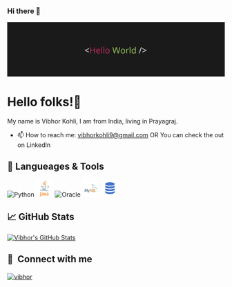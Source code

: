### Hi there 👋

<!--
**vibhorkohli9/vibhorkohli9** is a ✨ _special_ ✨ repository because its `README.md` (this file) appears on your GitHub profile.

Here are some ideas to get you started:

- 🔭 I’m currently working on ...
- 🌱 I’m currently learning ...
- 👯 I’m looking to collaborate on ...
- 🤔 I’m looking for help with ...
- 💬 Ask me about ...
- 📫 How to reach me: ...
- 😄 Pronouns: ...
- ⚡ Fun fact: ...
-->


<!--
**tripathivenkteshwar/tripathivenkteshwar** is a ✨ _special_ ✨ repository because its `README.md` (this file) appears on your GitHub profile.

Here are some ideas to get you started:

- 🔭 I’m currently working on ...
- 🌱 I’m currently learning ...
- 👯 I’m looking to collaborate on ...
- 🤔 I’m looking for help with ...
- 💬 Ask me about ...
- 📫 How to reach me: ...
- 😄 Pronouns: ...
- ⚡ Fun fact: ...
-->
![Header](https://github.com/AashimaAhuja/AashimaAhuja/blob/main/images/banner.png)

# Hello folks!👋

My name is Vibhor Kohli, I am from India, living in Prayagraj.

- 📫 How to reach me: vibhorkohli9@gmail.com OR You can check the out on LinkedIn

## 🔧 Langueages & Tools
<p align='left'>
  <img src="https://upload.wikimedia.org/wikipedia/commons/c/c3/Python-logo-notext.svg" alt="Python" width="40" height="40"/>
  <img src='https://raw.githubusercontent.com/github/explore/5b3600551e122a3277c2c5368af2ad5725ffa9a1/topics/java/java.png' alt="Java" width="40" height="40">
  <img src='https://upload.wikimedia.org/wikipedia/commons/3/38/AWS_Simple_Icons_Database_Amazon_RDS_Oracle_DB_Instance.svg' height='40' width='auto' alt="Oracle">
   <img src="https://raw.githubusercontent.com/github/explore/80688e429a7d4ef2fca1e82350fe8e3517d3494d/topics/mysql/mysql.png" alt="MySql" width="auto" height="40"/>
     <img src="https://raw.githubusercontent.com/github/explore/80688e429a7d4ef2fca1e82350fe8e3517d3494d/topics/sql/sql.png" alt="Sql" width="auto" height="40"/>
</p>


## &#x1f4c8; GitHub Stats


<a href="https://github.com/vibhorkohli9/vibhorkohli9">
  <img align="center" src="https://github-readme-stats.vercel.app/api?username=vibhorkohli9&show_icons=true&line_height=27&count_private=true&title_color=ffffff&text_color=c9cacc&icon_color=2bbc8a&bg_color=1d1f21" alt="Vibhor's GitHub Stats" />
</a>

## 🔗 &nbsp;**Connect with me**
<p align="left">
<a href="https://in.linkedin.com/in/vibhorkohli" target="blank"><img align="center" src="https://raw.githubusercontent.com/rahuldkjain/github-profile-readme-generator/master/src/images/icons/Social/linked-in-alt.svg" alt="vibhor" height="30" width="40" /></a>


[1.1]: https://i.imgur.com/Vahbdkj.png (linkedin icon)
